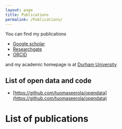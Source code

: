 ```yaml
---
layout: page
title: Publications
permalink: /Publications/
---
```


You can find my publications

* [Google scholar](https://scholar.google.com/citations?user=K-odYUYAAAAJ&hl=en)
* [Researchgate](https://www.researchgate.net/profile/Tuomas_Eerola)
* [ORCID](https://orcid.org/0000-0002-2896-929X)

and my academic homepage is at [Durham University](https://www.durham.ac.uk/staff/tuomas-eerola/)

## List of open data and code

* [https://github.com/tuomaseerola/opendata](https://github.com/tuomaseerola/opendata)

# List of publications

<script src="https://bibbase.org/show?bib=https%3A%2F%2Ftuomaseerola.github.io%2FEerola.bib&commas=true&jsonp=1"></script>
